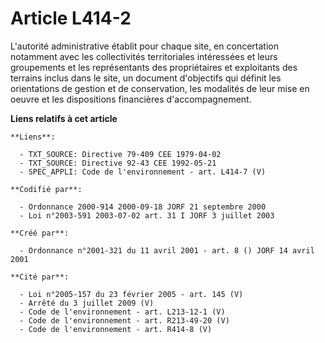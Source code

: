 # Article L414-2

L'autorité administrative établit pour chaque site, en concertation notamment avec les collectivités territoriales
intéressées et leurs groupements et les représentants des propriétaires et exploitants des terrains inclus dans le site, un
document d'objectifs qui définit les orientations de gestion et de conservation, les modalités de leur mise en oeuvre et les
dispositions financières d'accompagnement.

**Liens relatifs à cet article**

	**Liens**:

	  - TXT_SOURCE: Directive 79-409 CEE 1979-04-02
	  - TXT_SOURCE: Directive 92-43 CEE 1992-05-21
	  - SPEC_APPLI: Code de l'environnement - art. L414-7 (V)

	**Codifié par**:

	  - Ordonnance 2000-914 2000-09-18 JORF 21 septembre 2000
	  - Loi n°2003-591 2003-07-02 art. 31 I JORF 3 juillet 2003

	**Créé par**:

	  - Ordonnance n°2001-321 du 11 avril 2001 - art. 8 () JORF 14 avril 2001

	**Cité par**:

	  - Loi n°2005-157 du 23 février 2005 - art. 145 (V)
	  - Arrêté du 3 juillet 2009 (V)
	  - Code de l'environnement - art. L213-12-1 (V)
	  - Code de l'environnement - art. R213-49-20 (V)
	  - Code de l'environnement - art. R414-8 (V)
